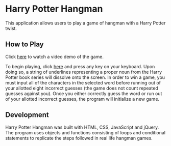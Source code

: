 # Harry Potter Hangman
This application allows users to play a game of hangman with a Harry Potter twist. 

## How to Play
Click <a href='https://youtu.be/ndmb_4aoyJs'>here</a> to watch a video demo of the game.

To begin playing, click <a href = 'https://lkanand.github.io/Hangman-Game/'>here</a> and press any key on your keyboard. Upon doing so, a string of underlines representing a proper noun from the Harry Potter book series will dissolve onto the screen. In order to win a game, you must input all of the characters in the selected word before running out of your allotted eight incorrect guesses (the game does not count repeated guesses against you). Once you either correctly guess the word or run out of your allotted incorrect guesses, the program will initialize a new game. 

## Development
Harry Potter Hangman was built with HTML, CSS, JavaScript and jQuery. The program uses objects and functions consisting of loops and conditional statements to replicate the steps followed in real life hangman games.   
